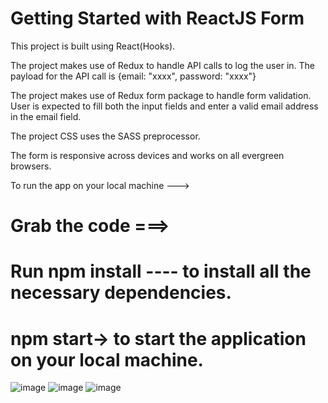 # Getting Started with ReactJS Form

This project is built using React(Hooks).

The project makes use of Redux to handle API calls to log the user in. The payload for the API call is {email: "xxxx", password: "xxxx"}

The project makes use of Redux form package to handle form validation. User is expected to fill both the input fields and enter a valid email address in the email field.

The project CSS uses the SASS preprocessor.

The form is responsive across devices and works on all evergreen browsers.

To run the app on your local machine ---> 

# Grab the code ===>
# Run npm install ---- to install all the necessary dependencies.
# npm start-> to start the application on your local machine.

![image](https://user-images.githubusercontent.com/55584541/104853525-7535f880-5927-11eb-9b7e-ae6a6e7fcbd9.png)
![image](https://user-images.githubusercontent.com/55584541/104853536-867f0500-5927-11eb-891c-6e3db2080343.png)
![image](https://user-images.githubusercontent.com/55584541/104853583-cfcf5480-5927-11eb-9384-cb8cdbff9ef6.png)




